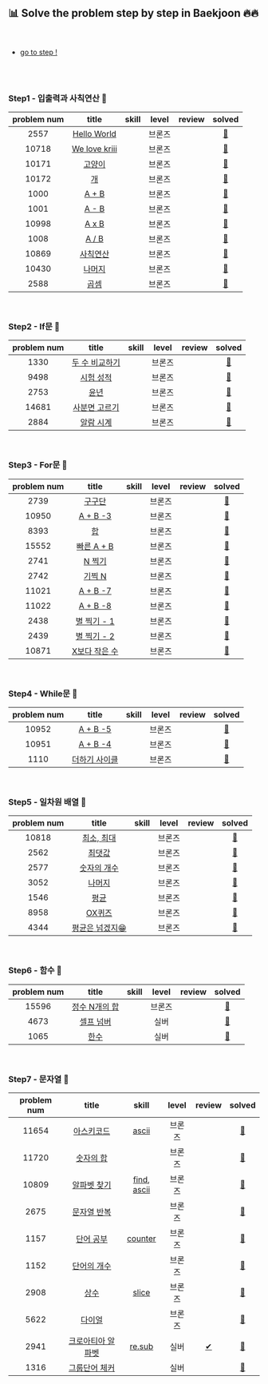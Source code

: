 ## 📊 Solve the problem step by step in Baekjoon 🔥🔥

<br>

- <a href="https://www.acmicpc.net/step">go to step !</a>

<br>
<br>

### Step1 - 입출력과 사칙연산 🎳

| problem num |                               title                               | skill | level  | review |                                                  solved                                                  |
| :---------: | :---------------------------------------------------------------: | :---: | :----: | :----: | :------------------------------------------------------------------------------------------------------: |
|    2557     |  <a href="https://www.acmicpc.net/problem/2557">Hello World</a>   |       | 브론즈 |        | <a href="https://github.com/byhhh2/Coding-Test-Preparations/blob/master/Python-BAEKJOON/2557.py">📄</a>  |
|    10718    | <a href="https://www.acmicpc.net/problem/10718">We love kriii</a> |       | 브론즈 |        | <a href="https://github.com/byhhh2/Coding-Test-Preparations/blob/master/Python-BAEKJOON/10718.py">📄</a> |
|    10171    |    <a href="https://www.acmicpc.net/problem/10171">고양이</a>     |       | 브론즈 |        | <a href="https://github.com/byhhh2/Coding-Test-Preparations/blob/master/Python-BAEKJOON/10171.py">📄</a> |
|    10172    |      <a href="https://www.acmicpc.net/problem/10172">개</a>       |       | 브론즈 |        | <a href="https://github.com/byhhh2/Coding-Test-Preparations/blob/master/Python-BAEKJOON/10172.py">📄</a> |
|    1000     |     <a href="https://www.acmicpc.net/problem/1000">A + B</a>      |       | 브론즈 |        | <a href="https://github.com/byhhh2/Coding-Test-Preparations/blob/master/Python-BAEKJOON/1000.py">📄</a>  |
|    1001     |     <a href="https://www.acmicpc.net/problem/1001">A - B</a>      |       | 브론즈 |        | <a href="https://github.com/byhhh2/Coding-Test-Preparations/blob/master/Python-BAEKJOON/1001.py">📄</a>  |
|    10998    |     <a href="https://www.acmicpc.net/problem/10998">A x B</a>     |       | 브론즈 |        | <a href="https://github.com/byhhh2/Coding-Test-Preparations/blob/master/Python-BAEKJOON/10998.py">📄</a> |
|    1008     |     <a href="https://www.acmicpc.net/problem/1008">A / B</a>      |       | 브론즈 |        | <a href="https://github.com/byhhh2/Coding-Test-Preparations/blob/master/Python-BAEKJOON/1008.py">📄</a>  |
|    10869    |   <a href="https://www.acmicpc.net/problem/10869">사칙연산</a>    |       | 브론즈 |        | <a href="https://github.com/byhhh2/Coding-Test-Preparations/blob/master/Python-BAEKJOON/10869.py">📄</a> |
|    10430    |    <a href="https://www.acmicpc.net/problem/10430">나머지</a>     |       | 브론즈 |        | <a href="https://github.com/byhhh2/Coding-Test-Preparations/blob/master/Python-BAEKJOON/10430.py">📄</a> |
|    2588     |      <a href="https://www.acmicpc.net/problem/2588">곱셈</a>      |       | 브론즈 |        | <a href="https://github.com/byhhh2/Coding-Test-Preparations/blob/master/Python-BAEKJOON/2588.py">📄</a>  |

<br>

### Step2 - If문 🎳

| problem num |                               title                               | skill | level  | review |                                                  solved                                                  |
| :---------: | :---------------------------------------------------------------: | :---: | :----: | :----: | :------------------------------------------------------------------------------------------------------: |
|    1330     | <a href="https://www.acmicpc.net/problem/1330">두 수 비교하기</a> |       | 브론즈 |        | <a href="https://github.com/byhhh2/Coding-Test-Preparations/blob/master/Python-BAEKJOON/1330.py">📄</a>  |
|    9498     |   <a href="https://www.acmicpc.net/problem/9498">시험 성적</a>    |       | 브론즈 |        | <a href="https://github.com/byhhh2/Coding-Test-Preparations/blob/master/Python-BAEKJOON/9498.py">📄</a>  |
|    2753     |      <a href="https://www.acmicpc.net/problem/2753">윤년</a>      |       | 브론즈 |        | <a href="https://github.com/byhhh2/Coding-Test-Preparations/blob/master/Python-BAEKJOON/2753.py">📄</a>  |
|    14681    | <a href="https://www.acmicpc.net/problem/14681">사분면 고르기</a> |       | 브론즈 |        | <a href="https://github.com/byhhh2/Coding-Test-Preparations/blob/master/Python-BAEKJOON/14681.py">📄</a> |
|    2884     |   <a href="https://www.acmicpc.net/problem/2884">알람 시계</a>    |       | 브론즈 |        | <a href="https://github.com/byhhh2/Coding-Test-Preparations/blob/master/Python-BAEKJOON/2884.py">📄</a>  |

<br>

### Step3 - For문 🎳

| problem num |                               title                               | skill | level  | review |                                                  solved                                                  |
| :---------: | :---------------------------------------------------------------: | :---: | :----: | :----: | :------------------------------------------------------------------------------------------------------: |
|    2739     |     <a href="https://www.acmicpc.net/problem/2739">구구단</a>     |       | 브론즈 |        | <a href="https://github.com/byhhh2/Coding-Test-Preparations/blob/master/Python-BAEKJOON/2739.py">📄</a>  |
|    10950    |   <a href="https://www.acmicpc.net/problem/10950">A + B -3</a>    |       | 브론즈 |        | <a href="https://github.com/byhhh2/Coding-Test-Preparations/blob/master/Python-BAEKJOON/10950.py">📄</a> |
|    8393     |       <a href="https://www.acmicpc.net/problem/8393">합</a>       |       | 브론즈 |        | <a href="https://github.com/byhhh2/Coding-Test-Preparations/blob/master/Python-BAEKJOON/8393.py">📄</a>  |
|    15552    |  <a href="https://www.acmicpc.net/problem/15552">빠른 A + B</a>   |       | 브론즈 |        | <a href="https://github.com/byhhh2/Coding-Test-Preparations/blob/master/Python-BAEKJOON/15552.py">📄</a> |
|    2741     |     <a href="https://www.acmicpc.net/problem/2741">N 찍기</a>     |       | 브론즈 |        | <a href="https://github.com/byhhh2/Coding-Test-Preparations/blob/master/Python-BAEKJOON/2741.py">📄</a>  |
|    2742     |     <a href="https://www.acmicpc.net/problem/2742">기찍 N</a>     |       | 브론즈 |        | <a href="https://github.com/byhhh2/Coding-Test-Preparations/blob/master/Python-BAEKJOON/2742.py">📄</a>  |
|    11021    |   <a href="https://www.acmicpc.net/problem/11021">A + B -7</a>    |       | 브론즈 |        | <a href="https://github.com/byhhh2/Coding-Test-Preparations/blob/master/Python-BAEKJOON/11021.py">📄</a> |
|    11022    |   <a href="https://www.acmicpc.net/problem/11022">A + B -8</a>    |       | 브론즈 |        | <a href="https://github.com/byhhh2/Coding-Test-Preparations/blob/master/Python-BAEKJOON/11022.py">📄</a> |
|    2438     |  <a href="https://www.acmicpc.net/problem/2438">별 찍기 - 1</a>   |       | 브론즈 |        | <a href="https://github.com/byhhh2/Coding-Test-Preparations/blob/master/Python-BAEKJOON/2438.py">📄</a>  |
|    2439     |  <a href="https://www.acmicpc.net/problem/2439">별 찍기 - 2</a>   |       | 브론즈 |        | <a href="https://github.com/byhhh2/Coding-Test-Preparations/blob/master/Python-BAEKJOON/2439.py">📄</a>  |
|    10871    | <a href="https://www.acmicpc.net/problem/10871">X보다 작은 수</a> |       | 브론즈 |        | <a href="https://github.com/byhhh2/Coding-Test-Preparations/blob/master/Python-BAEKJOON/10871.py">📄</a> |

<br>

### Step4 - While문 🎳

| problem num |                              title                               | skill | level  | review |                                                  solved                                                  |
| :---------: | :--------------------------------------------------------------: | :---: | :----: | :----: | :------------------------------------------------------------------------------------------------------: |
|    10952    |   <a href="https://www.acmicpc.net/problem/10952">A + B -5</a>   |       | 브론즈 |        | <a href="https://github.com/byhhh2/Coding-Test-Preparations/blob/master/Python-BAEKJOON/10952.py">📄</a> |
|    10951    |   <a href="https://www.acmicpc.net/problem/10951">A + B -4</a>   |       | 브론즈 |        | <a href="https://github.com/byhhh2/Coding-Test-Preparations/blob/master/Python-BAEKJOON/10951.py">📄</a> |
|    1110     | <a href="https://www.acmicpc.net/problem/1110">더하기 사이클</a> |       | 브론즈 |        | <a href="https://github.com/byhhh2/Coding-Test-Preparations/blob/master/Python-BAEKJOON/1110.py">📄</a>  |

<br>

### Step5 - 일차원 배열 🎳

| problem num |                               title                                | skill | level  | review |                                                  solved                                                  |
| :---------: | :----------------------------------------------------------------: | :---: | :----: | :----: | :------------------------------------------------------------------------------------------------------: |
|    10818    |   <a href="https://www.acmicpc.net/problem/10818">최소, 최대</a>   |       | 브론즈 |        | <a href="https://github.com/byhhh2/Coding-Test-Preparations/blob/master/Python-BAEKJOON/10818.py">📄</a> |
|    2562     |     <a href="https://www.acmicpc.net/problem/2562">최댓값</a>      |       | 브론즈 |        | <a href="https://github.com/byhhh2/Coding-Test-Preparations/blob/master/Python-BAEKJOON/2562.py">📄</a>  |
|    2577     |   <a href="https://www.acmicpc.net/problem/2577">숫자의 개수</a>   |       | 브론즈 |        | <a href="https://github.com/byhhh2/Coding-Test-Preparations/blob/master/Python-BAEKJOON/2577.py">📄</a>  |
|    3052     |     <a href="https://www.acmicpc.net/problem/3052">나머지</a>      |       | 브론즈 |        | <a href="https://github.com/byhhh2/Coding-Test-Preparations/blob/master/Python-BAEKJOON/3052.py">📄</a>  |
|    1546     |      <a href="https://www.acmicpc.net/problem/1546">평균</a>       |       | 브론즈 |        | <a href="https://github.com/byhhh2/Coding-Test-Preparations/blob/master/Python-BAEKJOON/1546.py">📄</a>  |
|    8958     |     <a href="https://www.acmicpc.net/problem/8958">OX퀴즈</a>      |       | 브론즈 |        | <a href="https://github.com/byhhh2/Coding-Test-Preparations/blob/master/Python-BAEKJOON/8958.py">📄</a>  |
|    4344     | <a href="https://www.acmicpc.net/problem/4344">평균은 넘겠지😁</a> |       | 브론즈 |        | <a href="https://github.com/byhhh2/Coding-Test-Preparations/blob/master/Python-BAEKJOON/4344.py">📄</a>  |

<br>

### Step6 - 함수 🎳

| problem num |                               title                               | skill | level  | review |                                                  solved                                                  |
| :---------: | :---------------------------------------------------------------: | :---: | :----: | :----: | :------------------------------------------------------------------------------------------------------: |
|    15596    | <a href="https://www.acmicpc.net/problem/15596">정수 N개의 합</a> |       | 브론즈 |        | <a href="https://github.com/byhhh2/Coding-Test-Preparations/blob/master/Python-BAEKJOON/15596.py">📄</a> |
|    4673     |   <a href="https://www.acmicpc.net/problem/4673">셀프 넘버</a>    |       |  실버  |        | <a href="https://github.com/byhhh2/Coding-Test-Preparations/blob/master/Python-BAEKJOON/4673.py">📄</a>  |
|    1065     |      <a href="https://www.acmicpc.net/problem/1065">한수</a>      |       |  실버  |        | <a href="https://github.com/byhhh2/Coding-Test-Preparations/blob/master/Python-BAEKJOON/1065.py">📄</a>  |

<br>

### Step7 - 문자열 🎳

| problem num |                                title                                 |                                                                                                    skill                                                                                                    | level  |                                                 review                                                 |                                                  solved                                                  |
| :---------: | :------------------------------------------------------------------: | :---------------------------------------------------------------------------------------------------------------------------------------------------------------------------------------------------------: | :----: | :----------------------------------------------------------------------------------------------------: | :------------------------------------------------------------------------------------------------------: |
|    11654    |    <a href="https://www.acmicpc.net/problem/11654">아스키코드</a>    |                                                     <a href="https://github.com/byhhh2/Coding-Test-Preparations/blob/master/Python/ascii.md">ascii</a>                                                      | 브론즈 |                                                                                                        | <a href="https://github.com/byhhh2/Coding-Test-Preparations/blob/master/Python-BAEKJOON/11654.py">📄</a> |
|    11720    |    <a href="https://www.acmicpc.net/problem/11720">숫자의 합</a>     |                                                                                                                                                                                                             | 브론즈 |                                                                                                        | <a href="https://github.com/byhhh2/Coding-Test-Preparations/blob/master/Python-BAEKJOON/11720.py">📄</a> |
|    10809    |   <a href="https://www.acmicpc.net/problem/10809">알파벳 찾기</a>    | <a href="https://github.com/byhhh2/Coding-Test-Preparations/blob/master/Python/string-find.md">find</a>, <a href="https://github.com/byhhh2/Coding-Test-Preparations/blob/master/Python/ascii.md">ascii</a> | 브론즈 |                                                                                                        | <a href="https://github.com/byhhh2/Coding-Test-Preparations/blob/master/Python-BAEKJOON/10809.py">📄</a> |
|    2675     |    <a href="https://www.acmicpc.net/problem/2675">문자열 반복</a>    |                                                                                                                                                                                                             | 브론즈 |                                                                                                        | <a href="https://github.com/byhhh2/Coding-Test-Preparations/blob/master/Python-BAEKJOON/2675.py">📄</a>  |
|    1157     |     <a href="https://www.acmicpc.net/problem/1157">단어 공부</a>     |                                             <a href="https://github.com/byhhh2/Coding-Test-Preparations/blob/master/Python/collections-counter.md">counter</a>                                              | 브론즈 |                                                                                                        | <a href="https://github.com/byhhh2/Coding-Test-Preparations/blob/master/Python-BAEKJOON/1157.py">📄</a>  |
|    1152     |    <a href="https://www.acmicpc.net/problem/1152">단어의 개수</a>    |                                                                                                                                                                                                             | 브론즈 |                                                                                                        | <a href="https://github.com/byhhh2/Coding-Test-Preparations/blob/master/Python-BAEKJOON/1152.py">📄</a>  |
|    2908     |       <a href="https://www.acmicpc.net/problem/2908">상수</a>        |                                                      <a href="https://github.com/byhhh2/Coding-Test-Preparations/blob/master/Python/list.md">slice</a>                                                      | 브론즈 |                                                                                                        | <a href="https://github.com/byhhh2/Coding-Test-Preparations/blob/master/Python-BAEKJOON/2908.py">📄</a>  |
|    5622     |      <a href="https://www.acmicpc.net/problem/5622">다이얼</a>       |                                                                                                                                                                                                             | 브론즈 |                                                                                                        | <a href="https://github.com/byhhh2/Coding-Test-Preparations/blob/master/Python-BAEKJOON/5622.py">📄</a>  |
|    2941     | <a href="https://www.acmicpc.net/problem/2941">크로아티아 알파벳</a> |                                                    <a href="https://github.com/byhhh2/Coding-Test-Preparations/blob/master/Python/re-sub.md">re.sub</a>                                                     |  실버  | <a href="https://github.com/byhhh2/Coding-Test-Preparations/blob/master/Review-BAEKJOON/2941.md">✔</a> | <a href="https://github.com/byhhh2/Coding-Test-Preparations/blob/master/Python-BAEKJOON/2941.py">📄</a>  |
|    1316     |   <a href="https://www.acmicpc.net/problem/1316">그룹단어 체커</a>   |                                                                                                                                                                                                             |  실버  |                                                                                                        | <a href="https://github.com/byhhh2/Coding-Test-Preparations/blob/master/Python-BAEKJOON/1316.py">📄</a>  |
